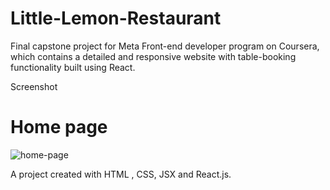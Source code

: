 # Little-Lemon-Restaurant


Final capstone project for Meta Front-end developer program on Coursera, which contains a detailed and responsive website with table-booking functionality built using React.

Screenshot
# Home page
![home-page](https://github.com/CodewithOye/Little-Lemon-Restaurant/assets/113299215/662f0bd3-9bad-453e-ac98-3d1dd5a8a1a6)


 A project created with HTML , CSS, JSX and React.js.
